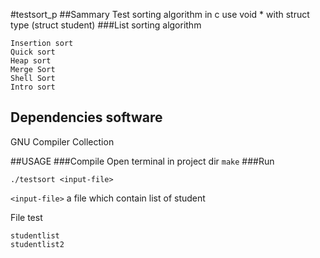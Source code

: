 

#testsort_p
##Sammary
Test sorting algorithm in c use void * with struct type (struct student)
###List sorting algorithm
```
Insertion sort
Quick sort
Heap sort
Merge Sort
Shell Sort
Intro sort
```
## Dependencies software
GNU Compiler Collection

##USAGE
###Compile
Open terminal in project dir `make`
###Run

```
./testsort <input-file>
```
`<input-file>` a file which contain list of student


File test
```
studentlist
studentlist2
```
